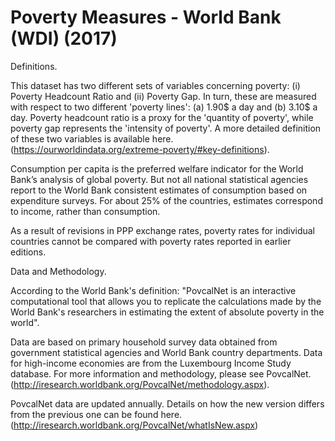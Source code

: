 # Poverty Measures - World Bank (WDI) (2017)

Definitions.

This dataset has two different sets of variables concerning poverty: (i) Poverty Headcount Ratio and (ii) Poverty Gap. In turn, these are measured with respect to two different 'poverty lines': (a) 1.90$ a day and (b) 3.10$ a day. Poverty headcount ratio is a proxy for the 'quantity of poverty', while poverty gap represents the 'intensity of poverty'. A more detailed definition of these two variables is available here. (https://ourworldindata.org/extreme-poverty/#key-definitions).

Consumption per capita is the preferred welfare indicator for the World Bank’s analysis of global poverty. But not all national statistical agencies report to the World Bank consistent estimates of consumption based on expenditure surveys. For about 25% of the countries, estimates correspond to income, rather than consumption. 

As a result of revisions in PPP exchange rates, poverty rates for individual countries cannot be compared with poverty rates reported in earlier editions. 

 

Data and Methodology.

According to the World Bank's definition: "PovcalNet is an interactive computational tool that allows you to replicate the calculations made by the World Bank's researchers in estimating the extent of absolute poverty in the world".

Data are based on primary household survey data obtained from government statistical agencies and World Bank country departments. Data for high-income economies are from the Luxembourg Income Study database. For more information and methodology, please see PovcalNet. (http://iresearch.worldbank.org/PovcalNet/methodology.aspx).

PovcalNet data are updated annually. Details on how the new version differs from the previous one can be found here. (http://iresearch.worldbank.org/PovcalNet/whatIsNew.aspx)